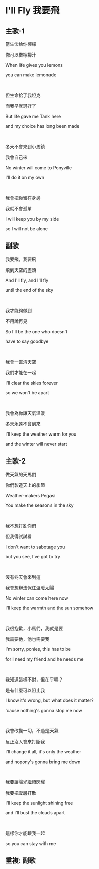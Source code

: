 # I'll Fly 我要飛

## 主歌-1

當生命給你檸檬

你可以做檸檬汁

When life gives you lemons

you can make lemonade

<br>

但生命給了我坦克

而我早就選好了

But life gave me Tank here

and my choice has long been made

<br>

冬天不會來到小馬鎮

我會自己來

No winter will come to Ponyville

I'll do it on my own

<br>

我會把你留在身邊

我就不會孤單

I will keep you by my side

so I will not be alone

## 副歌

我要飛，我要飛

飛到天空的盡頭

And I'll fly, and I'll fly

until the end of the sky

<br>

我才能夠做到

不用說再見

So I'll be the one who doesn't

have to say goodbye

<br>

我會一直清天空

我們才能在一起

I'll clear the skies forever

so we won't be apart

<br>

我會為你讓天氣溫暖

冬天永遠不會到來

I'll keep the weather warm for you

and the winter will never start

## 主歌-2

做天氣的天馬們

你們製造天上的季節

Weather-makers Pegasi

You make the seasons in the sky

<br>

我不想打亂你們

但我得試試看

I don't want to sabotage you

but you see, I've got to try

<br>

沒有冬天會來到這

我會想辦法保住溫暖太陽

No winter can come here now

I'll keep the warmth and the sun somehow

<br>

我很抱歉，小馬們，我就是要

我需要他，他也需要我

I'm sorry, ponies, this has to be

for I need my friend and he needs me

<br>

我知道這樣不對，但在乎嗎？

是有什麼可以阻止我

I know it's wrong, but what does it matter?

'cause nothing's gonna stop me now

<br>

我會改變一切，不過是天氣

反正沒人會來打斷我

I'll change it all, it's only the weather

and nopony's gonna bring me down

<br>

我要讓陽光繼續閃耀

我要把雲層打散

I'll keep the sunlight shining free

and I'll bust the clouds apart

<br>

這樣你才能跟我一起

so you can stay with me

## 重複: 副歌

